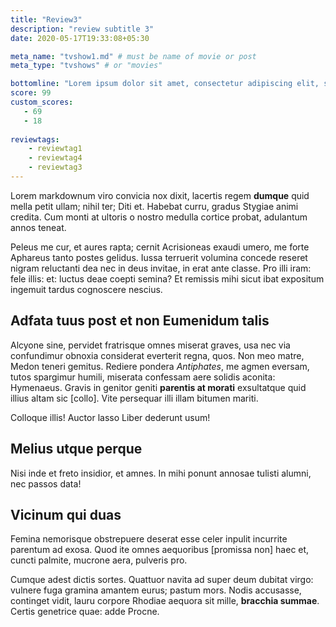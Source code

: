 ```yaml
---
title: "Review3"
description: "review subtitle 3"
date: 2020-05-17T19:33:08+05:30

meta_name: "tvshow1.md" # must be name of movie or post 
meta_type: "tvshows" # or "movies"

bottomline: "Lorem ipsum dolor sit amet, consectetur adipiscing elit, sed do eiusmod tempor incididunt ut labore et dolore magna aliqua."
score: 99
custom_scores:
   - 69
   - 18
   
reviewtags:
    - reviewtag1
    - reviewtag4
    - reviewtag3
---
```


Lorem markdownum viro convicia nox dixit, lacertis regem **dumque** quid mella
petit ullam; nihil ter; Diti et. Habebat curru, gradus Stygiae animi credita.
Cum monti at ultoris o nostro medulla cortice probat, adulantum annos teneat.

Peleus me cur, et aures rapta; cernit Acrisioneas exaudi umero, me forte
Aphareus tanto postes gelidus. Iussa terruerit volumina concede reseret nigram
reluctanti dea nec in deus invitae, in erat ante classe. Pro illi iram: fele
illis: et: luctus deae coepti semina? Et remissis mihi sicut ibat expositum
ingemuit tardus cognoscere nescius.

## Adfata tuus post et non Eumenidum talis

Alcyone sine, pervidet fratrisque omnes miserat graves, usa nec via confundimur
obnoxia considerat everterit regna, quos. Non meo matre, Medon teneri gemitus.
Rediere pondera *Antiphates*, me agmen eversam, tutos spargimur humili, miserata
confessam aere solidis aconita: Hymenaeus. Gravis in genitor geniti **parentis
at morati** exsultatque quid illius altam sic [collo]. Vite persequar illi illam
bitumen mariti.

Colloque illis! Auctor lasso Liber dederunt usum!

## Melius utque perque

Nisi inde et freto insidior, et amnes. In mihi ponunt annosae tulisti alumni,
nec passos data!

## Vicinum qui duas

Femina nemorisque obstrepuere deserat esse celer inpulit incurrite parentum ad
exosa. Quod ite omnes aequoribus [promissa non] haec et, cuncti palmite, mucrone
aera, pulveris pro.

Cumque adest dictis sortes. Quattuor navita ad super deum dubitat virgo: vulnere
fuga gramina amantem eurus; pastum mors. Nodis accusasse, continget vidit, lauru
corpore Rhodiae aequora sit mille, **bracchia summae**. Certis genetrice quae:
adde Procne.
